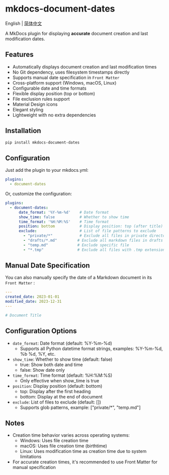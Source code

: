 # mkdocs-document-dates

English | [简体中文](README_zh.md)



A MkDocs plugin for displaying **accurate** document creation and last modification dates.

## Features

- Automatically displays document creation and last modification times
- No Git dependency, uses filesystem timestamps directly
- Supports manual date specification in `Front Matter`
- Cross-platform support (Windows, macOS, Linux)
- Configurable date and time formats
- Flexible display position (top or bottom)
- File exclusion rules support
- Material Design icons
- Elegant styling
- Lightweight with no extra dependencies

## Installation

```bash
pip install mkdocs-document-dates
```

## Configuration

Just add the plugin to your mkdocs.yml:

```yaml
plugins:
  - document-dates
```

Or, customize the configuration:

```yaml
plugins:
  - document-dates:
      date_format: '%Y-%m-%d'    # Date format
      show_time: false           # Whether to show time
      time_format: '%H:%M:%S'    # Time format
      position: bottom           # Display position: top (after title) or bottom (end of document)
      exclude:                   # List of file patterns to exclude
        - "private/*"            # Exclude all files in private directory, including subdirectories
        - "drafts/*.md"         # Exclude all markdown files in drafts directory
        - "temp.md"             # Exclude specific file
        - "*.tmp"               # Exclude all files with .tmp extension
```

## Manual Date Specification

You can also manually specify the date of a Markdown document in its `Front Matter` :

```yaml
---
created_date: 2023-01-01
modified_date: 2023-12-31
---

# Document Title
```

## Configuration Options

- `date_format`: Date format (default: %Y-%m-%d)
  - Supports all Python datetime format strings, examples: %Y-%m-%d, %b %d, %Y, etc.
- `show_time`: Whether to show time (default: false)
  - true: Show both date and time
  - false: Show date only
- `time_format`: Time format (default: %H:%M:%S)
  - Only effective when show_time is true
- `position`: Display position (default: bottom)
  - top: Display after the first heading
  - bottom: Display at the end of document
- `exclude`: List of files to exclude (default: [])
  - Supports glob patterns, example: ["private/*", "temp.md"]

## Notes

- Creation time behavior varies across operating systems:
  - Windows: Uses file creation time
  - macOS: Uses file creation time (birthtime)
  - Linux: Uses modification time as creation time due to system limitations
- For accurate creation times, it's recommended to use Front Matter for manual specification

